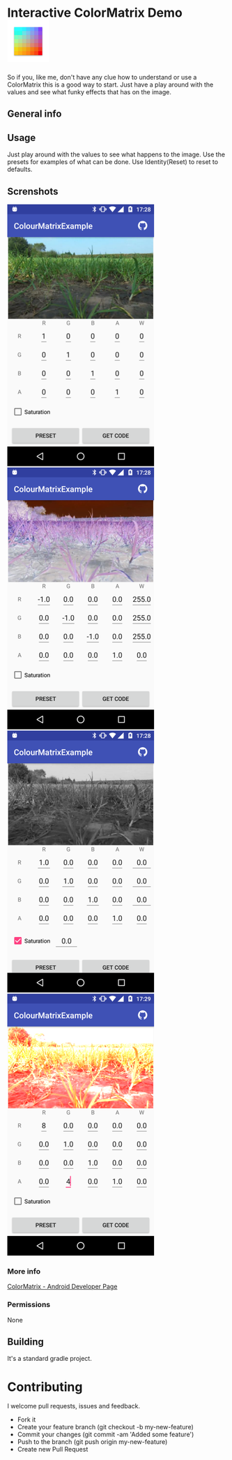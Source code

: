 # Interactive ColorMatrix Demo ![image](./app/src/main/res/mipmap-xhdpi/ic_launcher.png)

So if you, like me, don't have any clue how to understand or use a ColorMatrix this is a good way to start. Just have a play around with the values and see what funky effects that has on the image.

## General info

## Usage

Just play around with the values to see what happens to the image. Use the presets for examples of what can be done. Use Identity(Reset) to reset to defaults.

## Screnshots 
![image](./art/screenshot_001.png) 
![image](./art/screenshot_002.png) 
![image](./art/screenshot_003.png) 
![image](./art/screenshot_004.png) 

### More info

[ColorMatrix - Android Developer Page](https://developer.android.com/reference/android/graphics/ColorMatrix.html)

### Permissions
None

## Building

It's a standard gradle project.

# Contributing

I welcome pull requests, issues and feedback.

- Fork it
- Create your feature branch (git checkout -b my-new-feature)
- Commit your changes (git commit -am 'Added some feature')
- Push to the branch (git push origin my-new-feature)
- Create new Pull Request

